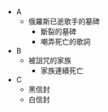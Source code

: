 + A
    + 俄羅斯已逝歌手的墓碑
        + 斷裂的墓碑
        + 嘲弄死亡的歌詞
+ B
    + 被詛咒的家族
        + 家族連續死亡
+ C
    + 黑信封
    + 白信封
    
